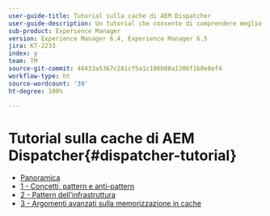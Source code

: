 ```yaml
---
user-guide-title: Tutorial sulla cache di AEM Dispatcher
user-guide-description: Un tutorial che consente di comprendere meglio come funziona Dispatcher e come utilizzarlo.
sub-product: Experience Manager
version: Experience Manager 6.4, Experience Manager 6.5
jira: KT-2233
index: y
team: TM
source-git-commit: 48433a5367c281cf5a1c106b08a1306f1b0e8ef4
workflow-type: ht
source-wordcount: '39'
ht-degree: 100%

---
```



# Tutorial sulla cache di AEM Dispatcher{#dispatcher-tutorial}

+ [Panoramica](overview.md)
+ [1 - Concetti, pattern e anti-pattern](chapter-1.md)
+ [2 - Pattern dell’infrastruttura](chapter-2.md)
+ [3 - Argomenti avanzati sulla memorizzazione in cache](chapter-3.md)
